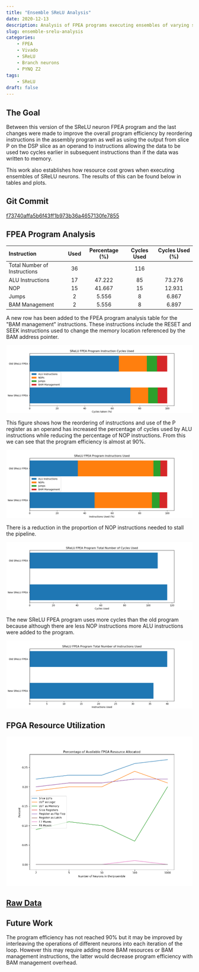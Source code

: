 ```yaml
---
title: "Ensemble SReLU Analysis"
date: 2020-12-13
description: Analysis of FPEA programs executing ensembles of varying sizes of SReLU neurons
slug: ensemble-srelu-analysis
categories:
    - FPEA
    - Vivado
    - SReLU
    - Branch neurons
    - PYNQ Z2
tags:
    - SReLU
draft: false
---
```


## The Goal

Between this version of the SReLU neuron FPEA program and the last changes were made to improve the overall program efficiency by reordering instructions in the assembly program as well as using the output from slice P on the DSP slice as an operand to instructions allowing the data to be used two cycles earlier in subsequent instructions than if the data was written to memory.

This work also establishes how resource cost grows when executing ensembles of SReLU neurons. The results of this can be found below in tables and plots.

## Git Commit

[f73740affa5b6f43ff1b973b36a4657130fe7855](https://gitlab.com/eStreams/sfpe/-/commit/f73740affa5b6f43ff1b973b36a4657130fe7855)

## FPEA Program Analysis

| Instruction | Used | Percentage (%) | Cycles Used | Cycles Used (%) |
| :-- | :--: | :--: | :--: | :--: |
| Total Number of Instructions | 36 |  | 116 |  |
| ALU Instructions | 17 | 47.222 | 85 | 73.276 |
| NOP | 15 | 41.667 | 15 | 12.931 |
| Jumps | 2 | 5.556 | 8 | 6.867 |
| BAM Management | 2 | 5.556 | 8 | 6.897 |

A new row has been added to the FPEA program analysis table for the "BAM management" instructions. These instructions include the RESET and SEEK instructions used to change the memory location referenced by the BAM address pointer.

![A bar plot comparing the number of cycles used (as a percentage) of the previous and current SReLU FPEA programs for each category of instruction](srelu_fpea_program_percentage_cycles_used_stats.png)

This figure shows how the reordering of instructions and use of the P register as an operand has increased the percentage of cycles used by ALU instructions while reducing the percentage of NOP instructions.
From this we can see that the program efficiency is almost at 90%.

![A bar plot comparing the number of instructions used (as a percentage) of the previous and current SReLU FPEA programs for each category of instruction](srelu_fpea_program_percentage_instructions_used_stats.png)

There is a reduction in the proportion of NOP instructions needed to stall the pipeline.

![A bar plot showing the total number of cycles needed to execute the the SReLU FPEA program for each version](srelu_fpea_program_cycles_used_stats.png)

The new SReLU FPEA program uses more cycles than the old program because although there are less NOP instructions more ALU instructions were added to the program.

![A bar plot showing the total number of instructions used to execute the the SReLU FPEA program for each version](srelu_fpea_program_instructions_used_stats.png)

## FPGA Resource Utilization

![The line graph shows how the percentage of available slice resources on the FPGA changes as the number of neurons in the ensemble increases.](srelu_ensemble_program_resource_allocation.png)

## [Raw Data](./Raw-Data/)

## Future Work

The program efficiency has not reached 90% but it may be improved by interleaving the operations of different neurons into each iteration of the loop. However this may require adding more BAM resources or BAM management instructions, the latter would decrease program efficiency with BAM management overhead.
